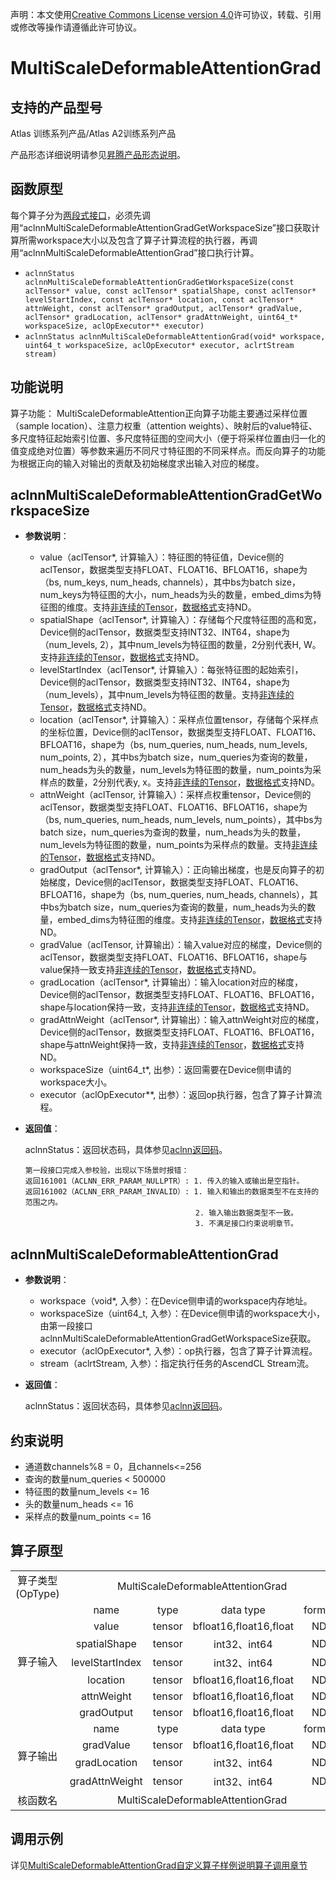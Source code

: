 声明：本文使用[Creative Commons License version 4.0](https://creativecommons.org/licenses/by/4.0/legalcode)许可协议，转载、引用或修改等操作请遵循此许可协议。

# MultiScaleDeformableAttentionGrad

## 支持的产品型号

Atlas 训练系列产品/Atlas A2训练系列产品

产品形态详细说明请参见[昇腾产品形态说明](https://www.hiascend.com/document/redirect/CannCommunityProductForm)。

## 函数原型

每个算子分为[两段式接口](./common/两段式接口.md)，必须先调用“aclnnMultiScaleDeformableAttentionGradGetWorkspaceSize”接口获取计算所需workspace大小以及包含了算子计算流程的执行器，再调用“aclnnMultiScaleDeformableAttentionGrad”接口执行计算。

- `aclnnStatus aclnnMultiScaleDeformableAttentionGradGetWorkspaceSize(const aclTensor* value, const aclTensor* spatialShape, const aclTensor* levelStartIndex, const aclTensor* location, const aclTensor* attnWeight, const aclTensor* gradOutput, aclTensor* gradValue, aclTensor* gradLocation, aclTensor* gradAttnWeight, uint64_t* workspaceSize, aclOpExecutor** executor)`
- `aclnnStatus aclnnMultiScaleDeformableAttentionGrad(void* workspace, uint64_t workspaceSize, aclOpExecutor* executor, aclrtStream stream)`

## 功能说明

算子功能：
  MultiScaleDeformableAttention正向算子功能主要通过采样位置（sample location）、注意力权重（attention weights）、映射后的value特征、多尺度特征起始索引位置、多尺度特征图的空间大小（便于将采样位置由归一化的值变成绝对位置）等参数来遍历不同尺寸特征图的不同采样点。而反向算子的功能为根据正向的输入对输出的贡献及初始梯度求出输入对应的梯度。

## aclnnMultiScaleDeformableAttentionGradGetWorkspaceSize

- **参数说明**：
  
  - value（aclTensor\*, 计算输入）：特征图的特征值，Device侧的aclTensor，数据类型支持FLOAT、FLOAT16、BFLOAT16，shape为（bs, num_keys, num_heads, channels），其中bs为batch size，num_keys为特征图的大小，num_heads为头的数量，embed_dims为特征图的维度。支持[非连续的Tensor](common/非连续的Tensor.md)，[数据格式](common/数据格式.md)支持ND。
  - spatialShape（aclTensor\*, 计算输入）：存储每个尺度特征图的高和宽，Device侧的aclTensor，数据类型支持INT32、INT64，shape为（num_levels, 2），其中num_levels为特征图的数量，2分别代表H, W。支持[非连续的Tensor](common/非连续的Tensor.md)，[数据格式](common/数据格式.md)支持ND。
  - levelStartIndex（aclTensor\*, 计算输入）：每张特征图的起始索引，Device侧的aclTensor，数据类型支持INT32、INT64，shape为（num_levels），其中num_levels为特征图的数量。支持[非连续的Tensor](common/非连续的Tensor.md)，[数据格式](common/数据格式.md)支持ND。
  - location（aclTensor\*, 计算输入）：采样点位置tensor，存储每个采样点的坐标位置，Device侧的aclTensor，数据类型支持FLOAT、FLOAT16、BFLOAT16，shape为（bs, num_queries, num_heads, num_levels, num_points, 2），其中bs为batch size，num_queries为查询的数量，num_heads为头的数量，num_levels为特征图的数量，num_points为采样点的数量，2分别代表y, x。支持[非连续的Tensor](common/非连续的Tensor.md)，[数据格式](common/数据格式.md)支持ND。
  - attnWeight（aclTensor, 计算输入）：采样点权重tensor，Device侧的aclTensor，数据类型支持FLOAT、FLOAT16、BFLOAT16，shape为（bs, num_queries, num_heads, num_levels, num_points），其中bs为batch size，num_queries为查询的数量，num_heads为头的数量，num_levels为特征图的数量，num_points为采样点的数量。支持[非连续的Tensor](common/非连续的Tensor.md)，[数据格式](common/数据格式.md)支持ND。
  - gradOutput（aclTensor\*, 计算输入）：正向输出梯度，也是反向算子的初始梯度，Device侧的aclTensor，数据类型支持FLOAT、FLOAT16、BFLOAT16，shape为（bs, num_queries, num_heads, channels），其中bs为batch size，num_queries为查询的数量，num_heads为头的数量，embed_dims为特征图的维度。支持[非连续的Tensor](common/非连续的Tensor.md)，[数据格式](common/数据格式.md)支持ND。
  - gradValue（aclTensor, 计算输出）：输入value对应的梯度，Device侧的aclTensor，数据类型支持FLOAT、FLOAT16、BFLOAT16，shape与value保持一致支持[非连续的Tensor](common/非连续的Tensor.md)，[数据格式](common/数据格式.md)支持ND。
  - gradLocation（aclTensor\*, 计算输出）：输入location对应的梯度，Device侧的aclTensor，数据类型支持FLOAT、FLOAT16、BFLOAT16，shape与location保持一致，支持[非连续的Tensor](common/非连续的Tensor.md)，[数据格式](common/数据格式.md)支持ND。
  - gradAttnWeight（aclTensor\*, 计算输出）：输入attnWeight对应的梯度，Device侧的aclTensor，数据类型支持FLOAT、FLOAT16、BFLOAT16，shape与attnWeight保持一致，支持[非连续的Tensor](common/非连续的Tensor.md)，[数据格式](common/数据格式.md)支持ND。
  - workspaceSize（uint64_t\*, 出参）：返回需要在Device侧申请的workspace大小。
  - executor（aclOpExecutor\**, 出参）：返回op执行器，包含了算子计算流程。
- **返回值**：
  
  aclnnStatus：返回状态码，具体参见[aclnn返回码](./common/aclnn返回码.md)。

  ```
  第一段接口完成入参校验，出现以下场景时报错：
  返回161001（ACLNN_ERR_PARAM_NULLPTR）: 1. 传入的输入或输出是空指针。
  返回161002（ACLNN_ERR_PARAM_INVALID）: 1. 输入和输出的数据类型不在支持的范围之内。
                                        2. 输入输出数据类型不一致。
                                        3. 不满足接口约束说明章节。
  ```

## aclnnMultiScaleDeformableAttentionGrad

- **参数说明**：
  
  - workspace（void\*, 入参）：在Device侧申请的workspace内存地址。
  - workspaceSize（uint64_t, 入参）：在Device侧申请的workspace大小，由第一段接口aclnnMultiScaleDeformableAttentionGradGetWorkspaceSize获取。
  - executor（aclOpExecutor\*, 入参）：op执行器，包含了算子计算流程。
  - stream（aclrtStream, 入参）：指定执行任务的AscendCL Stream流。
- **返回值**：
  
  aclnnStatus：返回状态码，具体参见[aclnn返回码](./common/aclnn返回码.md)。

## 约束说明

- 通道数channels%8 = 0，且channels<=256
- 查询的数量num_queries < 500000
- 特征图的数量num_levels <= 16
- 头的数量num_heads <= 16
- 采样点的数量num_points <= 16

## 算子原型

<table>
<tr><td rowspan="1" align="center">算子类型(OpType)</td><td colspan="4" align="center">MultiScaleDeformableAttentionGrad</td></tr>
</tr>
<tr><td rowspan="7" align="center">算子输入</td><td align="center">name</td><td align="center">type</td><td align="center">data type</td><td align="center">format</td></tr>
<tr><td align="center">value</td><td align="center">tensor</td><td align="center">bfloat16,float16,float</td><td align="center">ND</td></tr>
<tr><td align="center">spatialShape</td><td align="center">tensor</td><td align="center">int32、int64</td><td align="center">ND</td></tr>
<tr><td align="center">levelStartIndex</td><td align="center">tensor</td><td align="center">int32、int64</td><td align="center">ND</td></tr>
<tr><td align="center">location</td><td align="center">tensor</td><td align="center">bfloat16,float16,float</td><td align="center">ND</td></tr>
<tr><td align="center">attnWeight</td><td align="center">tensor</td><td align="center">bfloat16,float16,float</td><td align="center">ND</td></tr>
<tr><td align="center">gradOutput</td><td align="center">tensor</td><td align="center">bfloat16,float16,float</td><td align="center">ND</td></tr>
</tr>
</tr>
<tr><td rowspan="4" align="center">算子输出</td><td align="center">name</td><td align="center">type</td><td align="center">data type</td><td align="center">format</td></tr>
<tr><td align="center">gradValue</td><td align="center">tensor</td><td align="center">bfloat16,float16,float</td><td align="center">ND</td></tr>
<tr><td align="center">gradLocation</td><td align="center">tensor</td><td align="center">int32、int64</td><td align="center">ND</td></tr>
<tr><td align="center">gradAttnWeight</td><td align="center">tensor</td><td align="center">int32、int64</td><td align="center">ND</td></tr>
</tr>
<tr><td rowspan="1" align="center">核函数名</td><td colspan="4" align="center">MultiScaleDeformableAttentionGrad</td></tr>
</table>

## 调用示例

详见[MultiScaleDeformableAttentionGrad自定义算子样例说明算子调用章节](../README.md#算子调用)
